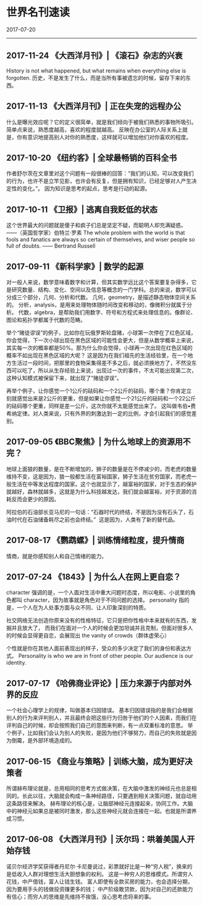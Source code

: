 # 世界名刊速读
2017-07-20


--------------------------------------------------------------------------------


## 2017-11-24 《大西洋月刊》| 《滚石》杂志的兴衰
History is not what happened, but what remains when everything else is forgotten.
历史，不是发生了什么，而是当所有事被遗忘的时候，留存下来的东西。


## 2017-11-13 《大西洋月刊》| 正在失宠的远程办公
什么是曝光效应呢？它的定义很简单，就是我们倾向于被我们熟悉的事物所吸引。简单点来说，熟悉度越高，喜欢的程度就越高。
反映在办公室的人际关系上就是，你有意识地提高别人对你的熟悉度，这样就可以增加他们对你喜欢的程度。


## 2017-10-20 《纽约客》| 全球最畅销的百科全书
作者舒尔茨在文章里对这个问题有一段很棒的回答：“我们的认知，可以改变我们的行为，也许不是立竿见影，也许会有反复，但是拥有知识，已经足够对人产生决定性的变化。”。
因为知识是思考的起点，思考是行动的起源。


## 2017-10-11 《卫报》| 逃离自我贬低的状态
这个世界最大的问题就是傻子和疯子们总是坚定不疑，而聪明人却充满疑惑。
    ——（英国哲学家）伯特兰·罗素
The whole problem with the world is that fools and fanatics are always so certain of themselves, and wiser people so full of doubts.
    —— Bertrand Russell


## 2017-09-11 《新科学家》| 数学的起源
对一般人来说，数学意味着数字和计算，但其实数学远比这个答案要复杂得多，它是研究数量、结构、变化、空间以及信息等概念的一门学科。总的来说，数学可以分成三个部分，几何、分析和代数。
几何，geometry，是描述静态物体空间关系的。
分析，analysis，是用来处理物体随时间改变和移动的，像微积分就属于分析。
代数，algebra，是帮助我们用数字、符号和方程式来处理信息的。像群论、图论和拓扑学都属于代数的范畴。

举个“赌徒谬误”的例子，比如你在玩俄罗斯轮盘赌，小球第一次停在了红色区域，你会觉得，下一次小球出现在黑色区域的可能性会更大，但是从数学概率上来说，其实每一次的概率都是50%。那为什么你会觉得，小球再一次出现在红色区域的概率不如出现在黑色区域的大呢？
这是因为在我们祖先的生活经验里，在一个地方生活过一段时间，把那里的食物采集得差不多之后，就必须换地方了，不然没东西可以吃了，所以从生存经验上来说，出现过一次的事件，不太可能出现第二次，这种认知模式被保留下来，就出现了“赌徒谬误”。

再举个例子，让你感觉一个1公斤的砝码和一个2公斤的砝码，哪个重？你肯定立刻就感觉出来是2公斤的更重，但是如果让你感觉一个21公斤的砝码和一个22公斤的砝码哪个更重，同样是差一公斤，这次你就不太能感觉出来了。
这叫做韦伯•费希纳定律。对人类来说，只有外界的刺激达到一定的比例，才会引起我们的感觉差别。


## 2017-09-05 《BBC聚焦》| 为什么地球上的资源用不完？
地球上面狼的数量，是在不断增加的，狮子的数量是在不停减少的，而老虎的数量维持不变，这是因为，狼一般都生活在富裕国家，狮子生活在贫穷国家，而老虎一般生活在中等发达程度的国家。这个也就显示了，越富裕的国家，对于生态的保护就越好，森林就越多，这就是为什么科技越发达，我们就会越富裕，对于资源的消耗反而会更少的原因。

阿拉伯的石油部长亚马尼的一句话：“石器时代的终结，不是因为没有石头了，石油时代在石油储备耗尽之前也会终结。”  这是因为，人类有了新的替代品。   


## 2017-08-17 《鹦鹉螺》| 训练情绪粒度，提升情商
情商，就是你感知别人和自己情绪的能力。


## 2017-07-24 《1843》| 为什么人在网上更自恋？
character 强调的是，一个人面对生活中重大问题时态度，所以电影、小说里的角色都叫 character，因为故事就是角色对于不同问题的选择。
personality 指的是，一个人在为人处事方面与众不同、让人印象深刻的特质。

社交网络无法创造你原来没有的性格特征，它只是把你性格中本来就有的东西，发掘并且放大了，
而我们在面对一个人的时候会更加坦诚并且克制，但面对很多人的时候会显得更自恋，会展现出 the vanity of crowds（群体虚荣心）

个性就是你在其他人面前表现出的样子，受众的多少决定了我们的身份和表达方式。
Personality is who we are in front of other people. Our audience is our identity.


## 2017-07-17 《哈佛商业评论》| 压力来源于内部对外界的反应
一个社会心理学上的规律，叫做基本归因错误。
基本归因错误指的是我们会根据别人的行为来评判别人，并且最终会把这些行为归咎于他们的个人因素，而我们在评判自己的时候，却会按照我们自己的意图来判断，有一点双重标准的意思。
举个例子，比如我们会认为别人的失败，是因为他们不够努力，而自己的失败就是因为倒霉，是外部环境造成的。


## 2017-06-15 《商业与策略》| 训练大脑，成为更好决策者
所谓赫布理论就是，总用相同的思考方式做决策，在大脑中激发的神经元也总是相同的。长此以往，大脑就会构成一条神经路径，只要遇到相关决策问题，就自动用这条路径来解决。
赫布理论的核心是，让脑部神经元连接起来，协同工作。大脑中的神经元如果总是被同时激发，那么这些神经元就会连接在一起。也就是所谓养成习惯。


## 2017-06-08 《大西洋月刊》| 沃尔玛：哄着美国人开始存钱
诺贝尔经济学奖获得者丹尼尔·卡尼曼说过，彩票就好比是一种“穷人税”，换来的是低收入人群对理想生活大胆想象的权利。
这是一种穷人的思维模式。所谓穷人花钱，中产借钱，富人让钱生钱。
富人即使有全款买房的能力，也会选择分期，因为要用手头的钱做投资赚更多的钱；
中产阶级敢贷款，因为对自己的还款能力有信心；而穷人的思维是先维持不挨饿，没心思考虑将来的事。
